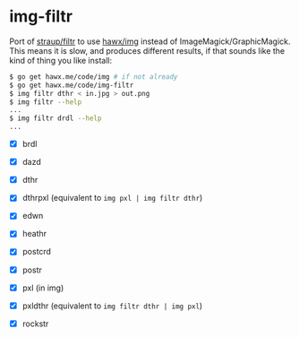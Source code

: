 # img-filtr

Port of [straup/filtr][filtr] to use [hawx/img][img] instead of
ImageMagick/GraphicMagick. This means it is slow, and produces different
results, if that sounds like the kind of thing you like install:

``` bash
$ go get hawx.me/code/img # if not already
$ go get hawx.me/code/img-filtr
$ img filtr dthr < in.jpg > out.png
$ img filtr --help
...
$ img filtr drdl --help
...
```

- [x] brdl
- [x] dazd
- [x] dthr
- [x] dthrpxl (equivalent to `img pxl | img filtr dthr`)
- [x] edwn
- [x] heathr
- [x] postcrd
- [x] postr
- [x] pxl (in img)
- [x] pxldthr (equivalent to `img filtr dthr | img pxl`)
- [x] rockstr


[img]:   http://hawx.me/code/img
[filtr]: http://straup.github.com/filtr/
